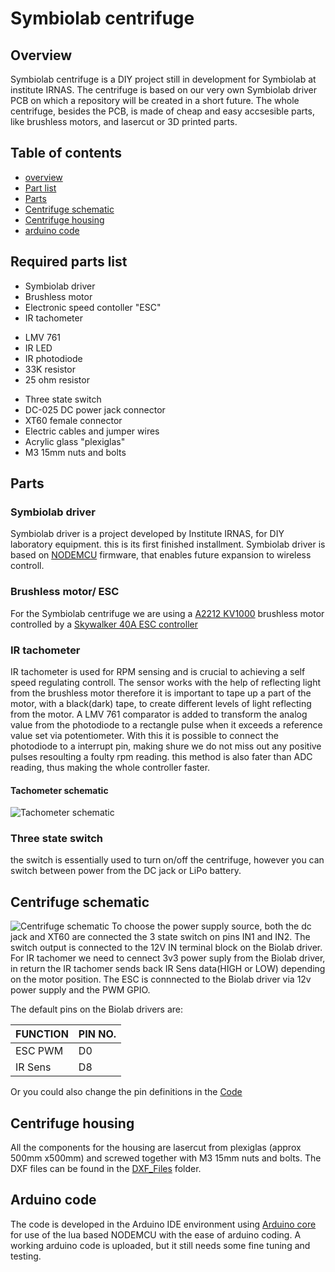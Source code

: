 # Symbiolab centrifuge

## Overview	<a id="OvER"></a>
Symbiolab centrifuge is a DIY project still in development for Symbiolab at institute IRNAS. The centrifuge is based on our very own Symbiolab driver PCB on which a repository will be created in a short future. The whole centrifuge, besides the PCB, is made of cheap and easy accsesible parts, like brushless motors, and lasercut or 3D printed parts.

## Table of contents
 - [overview](#OvER)
 - [Part list](#LIST)
 - [Parts](#PARTS)
 - [Centrifuge schematic](#SCH)
 - [Centrifuge housing](#DXF)
 - [arduino code](#CODE)

 
## Required parts list	<a id="LIST"></a>
 - Symbiolab driver
 - Brushless motor 
 - Electronic speed contoller "ESC"
 - IR tachometer
  * LMV 761
  * IR LED
  * IR photodiode
  * 33K resistor
  * 25 ohm resistor
 - Three state switch
 - DC-025 DC power jack connector
 - XT60 female connector
 - Electric cables and jumper wires
 - Acrylic glass "plexiglas"
 - M3 15mm nuts and bolts

## Parts	<a id="PARTS"></a>

### Symbiolab driver
Symbiolab driver is a project developed by Institute IRNAS, for DIY laboratory equipment. this is its first finished installment. Symbiolab driver is based on [NODEMCU](http://www.nodemcu.com/index_en.html) firmware, that enables future expansion to wireless controll.

### Brushless motor/ ESC
For the Symbiolab centrifuge we are using a [A2212 KV1000](http://www.robotdigg.com/product/710/A2212-brushless-drone-motor) brushless motor controlled by a [Skywalker 40A ESC controller](http://www.robotdigg.com/product/802/Skywalker-40A-ESC)

### IR tachometer
IR tachometer is used for RPM sensing and is crucial to achieving a self speed regulating controll. The sensor works with the help of reflecting light from the brushless motor therefore it is important to tape up a part of the motor, with a black(dark) tape, to create different levels of light reflecting from the motor. A LMV 761 comparator is added to transform the analog value from the photodiode to a rectangle pulse when it exceeds a reference value set via potentiometer. With this it is possible to connect the photodiode to a interrupt pin, making shure we do not miss out any positive pulses resoulting a foulty rpm reading. this method is also fater than ADC reading, thus making the whole controller faster.

#### Tachometer schematic 
![Tachometer schematic](https://github.com/symbiolab/Symbiolab_Centrifuge/blob/master/IR_Sens.png)

### Three state switch
the switch is essentially used to turn on/off the centrifuge, however you can switch between power from the DC jack or LiPo battery.

## Centrifuge schematic	<a id="SCH"></a>
![Centrifuge schematic](https://github.com/Ubercic/Symbiolab_Centrifuge/blob/master/Symbiolab_Centrifuge.jpg)
To choose the power supply source, both the dc jack and XT60 are connected the 3 state switch on pins IN1 and IN2. The switch output is connected to the 12V IN terminal block on the Biolab driver. For IR tachomer we need to cennect 3v3 power suply from the Biolab driver, in return the IR tachomer sends back IR Sens data(HIGH or LOW) depending on the motor position.  The ESC is connnected to the Biolab driver via 12v power supply and the PWM GPIO.

The default pins on the Biolab drivers are:

FUNCTION|PIN NO.
--------|-------
ESC PWM | D0
IR Sens | D8

Or you could also change the pin definitions in the [Code](https://github.com/Ubercic/Symbiolab_Centrifuge/blob/ArduinoCode/ArduinoCode/CentrifugaV1RPM_No_PID/CentrifugaV1RPM_No_PID.ino)

## Centrifuge housing	<a id="DXF"></a>
All the components for the housing are lasercut from plexiglas (approx 500mm x500mm) and screwed together with M3 15mm nuts and bolts. The DXF files can be found in the [DXF_Files](https://github.com/Ubercic/Symbiolab_Centrifuge/tree/master/DXF_Files) folder.

## Arduino code	<a id="CODE"></a>
The code is developed in the Arduino IDE environment using [Arduino core](https://github.com/esp8266/Arduino) for use of the lua based NODEMCU with the ease of arduino coding. A working arduino code is uploaded, but it still needs some fine tuning and testing.

